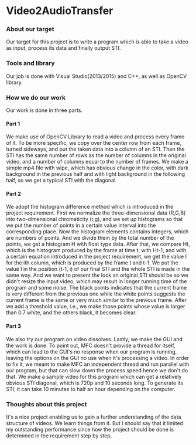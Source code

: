 # Video2AudioTransfer
### About our target
Our target for this project is to write a program which is able to take a video as input, process its data and finally output STI.  

### Tools and library 
Our job is done with Visual Studio(2013/2015) and C++, as well as OpenCV library. 

### How we do our work
Our work is done in three parts.

#### Part 1 
We make use of OpenCV Library to read a video and process every frame of it. To be more specific, we copy over the center row from each frame, turned sideways, and put the taken data into a column of an STI. Then the STI has the same number of rows as the number of columns in the original video, and a number of columns equal to the number of frames. We make a simple mp4 file with wipe, which has obvious change in the color, with dark background in the previous half and with light background in the following half, so we get a typical STI with the diagonal.
#### Part 2 
We adopt the histogram difference method which is introduced in the project requirement. First we normalize the three-dimensional data (R,G,B) into two-dimensional chromaticity (r,g), and we set up histograms so that we put the number of points in a certain value interval into the corresponding place. Now the histogram elements contains integers, which are numbers of points. And we divide them by the total number of the points, we get a histogram H with float type data. After that, we compare Ht, which is the histogram produced by the frame at time t, with Ht-1, and with a certain equation introduced in the project requirement, we get the value I for the ith column, which is produced by the frame t and t-1. We put the value I in the position (t-1, i) of our final STI and the whole STI is made in the same way. And we want to present the look an original STI should be so we didn't resize the input video, which may result in longer running time of the program and some noise. The black points indicates that the current frame is very different from the previous one while the white points suggests the current frame is the same or very much similar to the previous frame. After we add a threshold value, i.e., we make those points whose value is larger than 0.7 white, and the others black, it becomes clear.
#### Part 3
We also try our program on video dissolves. Lastly, we make the GUI and the work is done. To point out, MFC doesn't provide a thread for itself, which can lead to the GUI's no response when our program is running, leaving the options on the GUI no use when it's processing a video. In order to fix it, we meant to make MFC an independent thread and run parallel with our program, but that can slow down the process speed hence we don't do that. We make a sample video for this program which can get a relatively obvious STI diagonal, which is 720p and 10 seconds long. To generate its STI, it can take 10 minutes to half an hour depending on the computer.

### Thoughts about this project
It's a nice project enabling us to gain a further understanding of the data structure of videos. We learn things from it. But I should say that it limited my outstanding performance since how the project should be done is determined in the requirement step by step.
